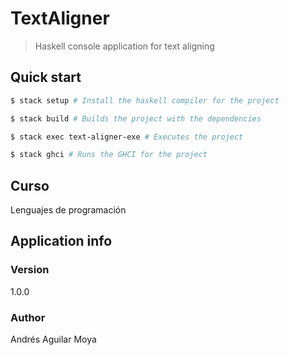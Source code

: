 # TextAligner

> Haskell console application for text aligning

## Quick start

```bash
$ stack setup # Install the haskell compiler for the project

$ stack build # Builds the project with the dependencies

$ stack exec text-aligner-exe # Executes the project

$ stack ghci # Runs the GHCI for the project
```

## Curso

Lenguajes de programación

## Application info

### Version

1.0.0

### Author

Andrés Aguilar Moya
